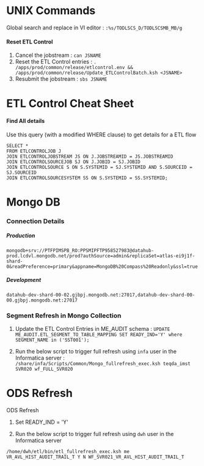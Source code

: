 
# UNIX Commands 


Global search and replace in VI editor
: `:%s/TODLSCS_D/TODLSCSMB_MB/g`



#### Reset ETL Control 

1. Cancel the jobstream 
: `can JSNAME`
2. Reset the ETL Control entries
: `. /apps/prod/common/release/etlcontrol.env && /apps/prod/common/release/Update_ETLControlBatch.ksh <JSNAME>`
3. Resubmit the jobstream
: `sbs JSNAME`


# ETL Control Cheat Sheet

#### Find All details 

Use this query (with a modified WHERE clause) to get details for a ETL flow

```
SELECT *
FROM ETLCONTROLJOB J
JOIN ETLCONTROLJOBSTREAM JS ON J.JOBSTREAMID = JS.JOBSTREAMID
JOIN ETLCONTROLSOURCEJOB SJ ON J.JOBID = SJ.JOBID
JOIN ETLCONTROLSOURCE S ON S.SYSTEMID = SJ.SYSTEMID AND S.SOURCEID = SJ.SOURCEID
JOIN ETLCONTROLSOURCESYSTEM SS ON S.SYSTEMID = SS.SYSTEMID;

```

# Mongo DB 

### Connection Details

##### Production
```
mongodb+srv://PTFPIMSPB_RO:PPSMIPFTP958527983@datahub-prod.lcdvl.mongodb.net/prod?authSource=admin&replicaSet=atlas-ei9j1f-shard-0&readPreference=primary&appname=MongoDB%20Compass%20Readonly&ssl=true
```

##### Development

```
datahub-dev-shard-00-02.gjbpj.mongodb.net:27017,datahub-dev-shard-00-00.gjbpj.mongodb.net:27017
```

### Segment Refresh in Mongo Collection


1. Update the ETL Control Entries in ME_AUDIT schema
: `UPDATE ME_AUDIT.ETL_SEGMENT_TO_TABLE_MAPPING SET READY_IND='Y' where SEGMENT_NAME in ('SST001');`


2. Run the below script to trigger full refresh using `infa` user in the Informatica server
: `/share/infa/Scripts/Common/Mongo_fullrefresh_exec.ksh teqda_imst SVR020 wf_FULL_SVR020`


# ODS Refresh
ODS Refresh

1. Set READY_IND = 'Y'

2. Run the below script to trigger full refresh using `dwh` user in the Informatica server
```
/home/dwh/etl/bin/etl_fullrefresh_exec.ksh me VR_AVL_HIST_AUDIT_TRAIL_T Y N WF_SVR021_VR_AVL_HIST_AUDIT_TRAIL_T
```

